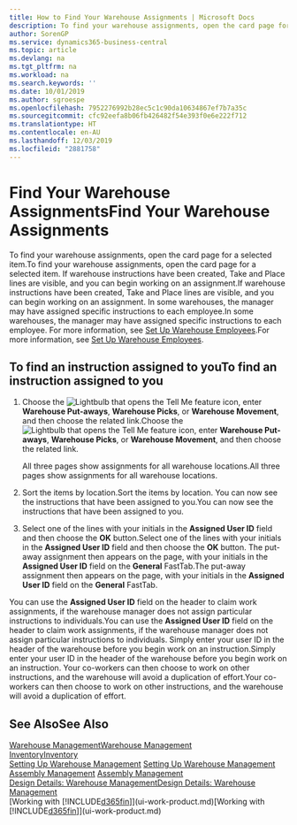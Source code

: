 ```yaml
---
title: How to Find Your Warehouse Assignments | Microsoft Docs
description: To find your warehouse assignments, open the card page for a selected item. If warehouse instructions have been created, Take and Place lines are visible, and you can begin working on an assignment. In some warehouses, the manager may have assigned specific instructions to each employee.
author: SorenGP
ms.service: dynamics365-business-central
ms.topic: article
ms.devlang: na
ms.tgt_pltfrm: na
ms.workload: na
ms.search.keywords: ''
ms.date: 10/01/2019
ms.author: sgroespe
ms.openlocfilehash: 7952276992b28ec5c1c90da10634867ef7b7a35c
ms.sourcegitcommit: cfc92eefa8b06fb426482f54e393f0e6e222f712
ms.translationtype: HT
ms.contentlocale: en-AU
ms.lasthandoff: 12/03/2019
ms.locfileid: "2881758"
---
```

# <a name="find-your-warehouse-assignments"></a><span data-ttu-id="d393d-105">Find Your Warehouse Assignments</span><span class="sxs-lookup"><span data-stu-id="d393d-105">Find Your Warehouse Assignments</span></span>
<span data-ttu-id="d393d-106">To find your warehouse assignments, open the card page for a selected item.</span><span class="sxs-lookup"><span data-stu-id="d393d-106">To find your warehouse assignments, open the card page for a selected item.</span></span> <span data-ttu-id="d393d-107">If warehouse instructions have been created, Take and Place lines are visible, and you can begin working on an assignment.</span><span class="sxs-lookup"><span data-stu-id="d393d-107">If warehouse instructions have been created, Take and Place lines are visible, and you can begin working on an assignment.</span></span> <span data-ttu-id="d393d-108">In some warehouses, the manager may have assigned specific instructions to each employee.</span><span class="sxs-lookup"><span data-stu-id="d393d-108">In some warehouses, the manager may have assigned specific instructions to each employee.</span></span> <span data-ttu-id="d393d-109">For more information, see [Set Up Warehouse Employees](warehouse-how-to-set-up-warehouse-employees.md).</span><span class="sxs-lookup"><span data-stu-id="d393d-109">For more information, see [Set Up Warehouse Employees](warehouse-how-to-set-up-warehouse-employees.md).</span></span>

## <a name="to-find-an-instruction-assigned-to-you"></a><span data-ttu-id="d393d-110">To find an instruction assigned to you</span><span class="sxs-lookup"><span data-stu-id="d393d-110">To find an instruction assigned to you</span></span>  
1.  <span data-ttu-id="d393d-111">Choose the ![Lightbulb that opens the Tell Me feature](media/ui-search/search_small.png "Tell me what you want to do") icon, enter **Warehouse Put-aways**, **Warehouse Picks**, or **Warehouse Movement**, and then choose the related link.</span><span class="sxs-lookup"><span data-stu-id="d393d-111">Choose the ![Lightbulb that opens the Tell Me feature](media/ui-search/search_small.png "Tell me what you want to do") icon, enter **Warehouse Put-aways**, **Warehouse Picks**, or **Warehouse Movement**, and then choose the related link.</span></span>

    <span data-ttu-id="d393d-112">All three pages show assignments for all warehouse locations.</span><span class="sxs-lookup"><span data-stu-id="d393d-112">All three pages show assignments for all warehouse locations.</span></span>  

2. <span data-ttu-id="d393d-113">Sort the items by location.</span><span class="sxs-lookup"><span data-stu-id="d393d-113">Sort the items by location.</span></span> <span data-ttu-id="d393d-114">You can now see the instructions that have been assigned to you.</span><span class="sxs-lookup"><span data-stu-id="d393d-114">You can now see the instructions that have been assigned to you.</span></span>  
3. <span data-ttu-id="d393d-115">Select one of the lines with your initials in the **Assigned User ID** field and then choose the **OK** button.</span><span class="sxs-lookup"><span data-stu-id="d393d-115">Select one of the lines with your initials in the **Assigned User ID** field and then choose the **OK** button.</span></span> <span data-ttu-id="d393d-116">The put-away assignment then appears on the page, with your initials in the **Assigned User ID** field on the **General** FastTab.</span><span class="sxs-lookup"><span data-stu-id="d393d-116">The put-away assignment then appears on the page, with your initials in the **Assigned User ID** field on the **General** FastTab.</span></span>  

<span data-ttu-id="d393d-117">You can use the **Assigned User ID** field on the header to claim work assignments, if the warehouse manager does not assign particular instructions to individuals.</span><span class="sxs-lookup"><span data-stu-id="d393d-117">You can use the **Assigned User ID** field on the header to claim work assignments, if the warehouse manager does not assign particular instructions to individuals.</span></span> <span data-ttu-id="d393d-118">Simply enter your user ID in the header of the warehouse before you begin work on an instruction.</span><span class="sxs-lookup"><span data-stu-id="d393d-118">Simply enter your user ID in the header of the warehouse before you begin work on an instruction.</span></span> <span data-ttu-id="d393d-119">Your co-workers can then choose to work on other instructions, and the warehouse will avoid a duplication of effort.</span><span class="sxs-lookup"><span data-stu-id="d393d-119">Your co-workers can then choose to work on other instructions, and the warehouse will avoid a duplication of effort.</span></span>  

## <a name="see-also"></a><span data-ttu-id="d393d-120">See Also</span><span class="sxs-lookup"><span data-stu-id="d393d-120">See Also</span></span>  
[<span data-ttu-id="d393d-121">Warehouse Management</span><span class="sxs-lookup"><span data-stu-id="d393d-121">Warehouse Management</span></span>](warehouse-manage-warehouse.md)  
[<span data-ttu-id="d393d-122">Inventory</span><span class="sxs-lookup"><span data-stu-id="d393d-122">Inventory</span></span>](inventory-manage-inventory.md)  
<span data-ttu-id="d393d-123">[Setting Up Warehouse Management](warehouse-setup-warehouse.md)   </span><span class="sxs-lookup"><span data-stu-id="d393d-123">[Setting Up Warehouse Management](warehouse-setup-warehouse.md)   </span></span>  
<span data-ttu-id="d393d-124">[Assembly Management](assembly-assemble-items.md)  </span><span class="sxs-lookup"><span data-stu-id="d393d-124">[Assembly Management](assembly-assemble-items.md)  </span></span>  
[<span data-ttu-id="d393d-125">Design Details: Warehouse Management</span><span class="sxs-lookup"><span data-stu-id="d393d-125">Design Details: Warehouse Management</span></span>](design-details-warehouse-management.md)  
<span data-ttu-id="d393d-126">[Working with [!INCLUDE[d365fin](includes/d365fin_md.md)]](ui-work-product.md)</span><span class="sxs-lookup"><span data-stu-id="d393d-126">[Working with [!INCLUDE[d365fin](includes/d365fin_md.md)]](ui-work-product.md)</span></span> 
